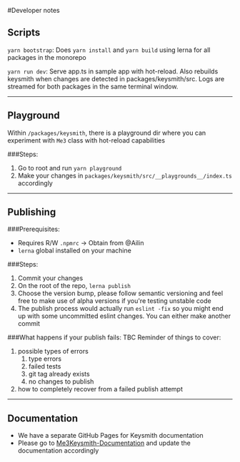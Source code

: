#Developer notes

## Scripts

`yarn bootstrap`: Does `yarn install` and `yarn build` using lerna for all packages in the monorepo

`yarn run dev`: Serve app.ts in sample app with hot-reload. Also rebuilds keysmith when changes are detected in packages/keysmith/src. Logs are streamed for both packages in the same terminal window.

---

## Playground

Within `/packages/keysmith`, there is a playground dir where you can experiment with `Me3` class  with hot-reload capabilities

###Steps:
1. Go to root and run `yarn playground`
2. Make your changes in `packages/keysmith/src/__playgrounds__/index.ts` accordingly


--- 

## Publishing

###Prerequisites:
- Requires R/W `.npmrc` -> Obtain from @Ailin
- `lerna` global installed on your machine

###Steps:
1. Commit your changes
2. On the root of the repo, `lerna publish`
3. Choose the version bump, please follow semantic versioning and feel free to make use of alpha versions if you're testing unstable code
4. The publish process would actually run `eslint -fix` so you might end up with some uncommitted eslint changes. You can either make another commit

###What happens if your publish fails:
TBC
Reminder of things to cover:
1. possible types of errors
   1. type errors
   2. failed tests
   3. git tag already exists
   4. no changes to publish
2. how to completely recover from a failed publish attempt 

---

## Documentation

- We have a separate GitHub Pages for Keysmith documentation
- Please go to [Me3Keysmith-Documentation](https://github.com/AvartaDev/Me3Keysmith-Documentation) and update the documentation accordingly
